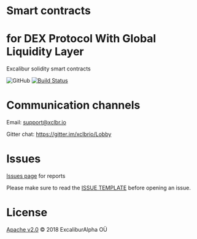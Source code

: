 # Smart contracts
# for DEX Protocol With Global Liquidity Layer
Excalibur solidity smart contracts

![GitHub](https://img.shields.io/badge/solidity-0.5.0-383838.svg?style=popout-square)
[![Build Status](https://travis-ci.com/ZhdanoffAlexey/contracts.svg?branch=master)](https://travis-ci.com/ZhdanoffAlexey/contracts)

Communication channels
======================

Email: support@xclbr.io

Gitter chat: https://gitter.im/xclbrio/Lobby

Issues
=======

[Issues page](https://github.com/xclbrio/ipfsWebDist/issues) for reports

Please make sure to read the [ISSUE TEMPLATE](https://github.com/xclbrio/ipfsWebDist/blob/master/.github/ISSUE_TEMPLATE/bug_report.md) before opening an issue.

License
=======

[Apache v2.0](https://github.com/xclbrio/ipfsWebDist/blob/master/LICENSE.md) © 2018 ExcaliburAlpha OÜ
